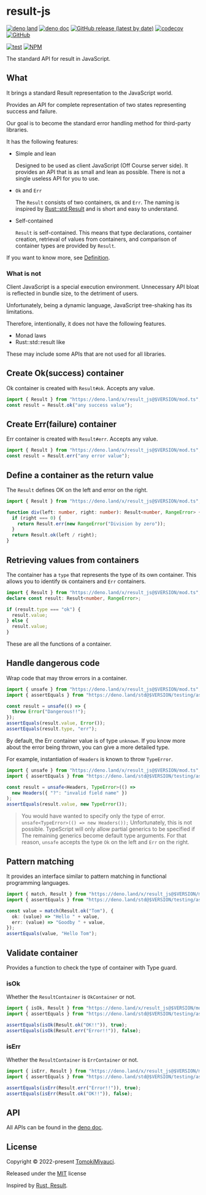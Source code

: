 # result-js

[![deno land](http://img.shields.io/badge/available%20on-deno.land/x-lightgrey.svg?logo=deno)](https://deno.land/x/result_js)
[![deno doc](https://doc.deno.land/badge.svg)](https://doc.deno.land/https/deno.land/x/result_js/mod.ts)
[![GitHub release (latest by date)](https://img.shields.io/github/v/release/TomokiMiyauci/result)](https://github.com/TomokiMiyauci/result-js/releases)
[![codecov](https://codecov.io/gh/TomokiMiyauci/result-js/branch/main/graph/badge.svg?token=nQZ8Nnx3KH)](https://codecov.io/gh/TomokiMiyauci/result-js)
[![GitHub](https://img.shields.io/github/license/TomokiMiyauci/result-js)](https://github.com/TomokiMiyauci/result-js/blob/main/LICENSE)

[![test](https://github.com/TomokiMiyauci/result-js/actions/workflows/test.yaml/badge.svg)](https://github.com/TomokiMiyauci/result-js/actions/workflows/test.yaml)
[![NPM](https://nodei.co/npm/TomokiMiyauci/resultjs.png?mini=true)](https://nodei.co/npm/TomokiMiyauci/resultjs/)

The standard API for result in JavaScript.

## What

It brings a standard Result representation to the JavaScript world.

Provides an API for complete representation of two states representing success
and failure.

Our goal is to become the standard error handling method for third-party
libraries.

It has the following features:

- Simple and lean

  Designed to be used as client JavaScript (Off Course server side). It provides
  an API that is as small and lean as possible. There is not a single useless
  API for you to use.

- `Ok` and `Err`

  The `Result` consists of two containers, `Ok` and `Err`. The naming is
  inspired by
  [Rust::std:Result](https://doc.rust-lang.org/std/result/enum.Result.html#) and
  is short and easy to understand.

- Self-contained

  `Result` is self-contained. This means that type declarations, container
  creation, retrieval of values from containers, and comparison of container
  types are provided by `Result`.

If you want to know more, see [Definition](./specs/api.md).

### What is not

Client JavaScript is a special execution environment. Unnecessary API bloat is
reflected in bundle size, to the detriment of users.

Unfortunately, being a dynamic language, JavaScript tree-shaking has its
limitations.

Therefore, intentionally, it does not have the following features.

- Monad laws
- Rust::std::result like

These may include some APIs that are not used for all libraries.

## Create Ok(success) container

Ok container is created with `Result#ok`. Accepts any value.

```ts
import { Result } from "https://deno.land/x/result_js@$VERSION/mod.ts";
const result = Result.ok("any success value");
```

## Create Err(failure) container

Err container is created with `Result#err`. Accepts any value.

```ts
import { Result } from "https://deno.land/x/result_js@$VERSION/mod.ts";
const result = Result.err("any error value");
```

## Define a container as the return value

The `Result` defines OK on the left and error on the right.

```ts
import { Result } from "https://deno.land/x/result_js@$VERSION/mod.ts";

function div(left: number, right: number): Result<number, RangeError> {
  if (right === 0) {
    return Result.err(new RangeError("Division by zero"));
  }
  return Result.ok(left / right);
}
```

## Retrieving values from containers

The container has a `type` that represents the type of its own container. This
allows you to identify `Ok` containers and `Err` containers.

```ts
import { Result } from "https://deno.land/x/result_js@$VERSION/mod.ts";
declare const result: Result<number, RangeError>;

if (result.type === "ok") {
  result.value;
} else {
  result.value;
}
```

These are all the functions of a container.

## Handle dangerous code

Wrap code that may throw errors in a container.

```ts
import { unsafe } from "https://deno.land/x/result_js@$VERSION/mod.ts";
import { assertEquals } from "https://deno.land/std@$VERSION/testing/asserts.ts";

const result = unsafe(() => {
  throw Error("Dangerous!!");
});
assertEquals(result.value, Error());
assertEquals(result.type, "err");
```

By default, the Err container value is of type `unknown`. If you know more about
the error being thrown, you can give a more detailed type.

For example, instantiation of `Headers` is known to throw `TypeError`.

```ts
import { unsafe } from "https://deno.land/x/result_js@$VERSION/mod.ts";
import { assertEquals } from "https://deno.land/std@$VERSION/testing/asserts.ts";

const result = unsafe<Headers, TypeError>(() =>
  new Headers({ "?": "invalid field name" })
);
assertEquals(result.value, new TypeError());
```

> You would have wanted to specify only the type of error.
> `unsafe<TypeError>(() => new Headers());` Unfortunately, this is not possible.
> TypeScript will only allow partial generics to be specified if The remaining
> generics become default type arguments. For that reason, `unsafe` accepts the
> type `Ok` on the left and `Err` on the right.

## Pattern matching

It provides an interface similar to pattern matching in functional programming
languages.

```ts
import { match, Result } from "https://deno.land/x/result_js@$VERSION/mod.ts";
import { assertEquals } from "https://deno.land/std@$VERSION/testing/asserts.ts";

const value = match(Result.ok("Tom"), {
  ok: (value) => "Hello " + value,
  err: (value) => "Goodby " + value,
});
assertEquals(value, "Hello Tom");
```

## Validate container

Provides a function to check the type of container with Type guard.

### isOk

Whether the `ResultContainer` is `OkContainer` or not.

```ts
import { isOk, Result } from "https://deno.land/x/result_js@$VERSION/mod.ts";
import { assertEquals } from "https://deno.land/std@$VERSION/testing/asserts.ts";

assertEquals(isOk(Result.ok("OK!!")), true);
assertEquals(isOk(Result.err("Error!!")), false);
```

### isErr

Whether the `ResultContainer` is `ErrContainer` or not.

```ts
import { isErr, Result } from "https://deno.land/x/result_js@$VERSION/mod.ts";
import { assertEquals } from "https://deno.land/std@$VERSION/testing/asserts.ts";

assertEquals(isErr(Result.err("Error!!")), true);
assertEquals(isErr(Result.ok("OK!!")), false);
```

## API

All APIs can be found in the
[deno doc](https://doc.deno.land/https/deno.land/x/result_js/mod.ts).

## License

Copyright © 2022-present [TomokiMiyauci](https://github.com/TomokiMiyauci).

Released under the [MIT](./LICENSE) license

Inspired by
[Rust, Result](https://doc.rust-lang.org/std/result/enum.Result.html#).
